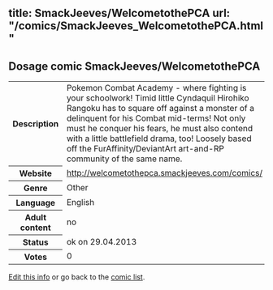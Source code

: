 title: SmackJeeves/WelcometothePCA
url: "/comics/SmackJeeves_WelcometothePCA.html"
---
Dosage comic SmackJeeves/WelcometothePCA
-----------------------------------------

<p id="msg"></p>
<script type="text/javascript">
if (window.location.search === '?edit_info_mail=sent_ok') {
  var elem = document.getElementById("msg");
  elem.innerHTML = 'Edited information sucessfully sent.';
  elem.className = 'ok';
}
</script>
<table class="comicinfo">
<tr>
<th>Description</th><td>Pokemon Combat Academy - where fighting is your schoolwork! Timid little Cyndaquil Hirohiko Rangoku has to square off against a monster of a delinquent for his Combat mid-terms! Not only must he conquer his fears, he must also contend with a little battlefield drama, too! Loosely based off the FurAffinity/DeviantArt art-and-RP community of the same name.</td>
</tr>
<tr>
<th>Website</th><td><a href="http://welcometothepca.smackjeeves.com/comics/">http://welcometothepca.smackjeeves.com/comics/</a></td>
</tr>
<tr>
<th>Genre</th><td>Other</td>
</tr>
<tr>
<th>Language</th><td>English</td>
</tr>
<tr>
<th>Adult content</th><td>no</td>
</tr>
<tr>
<th>Status</th><td>ok on 29.04.2013</td>
</tr>
<tr>
<th>Votes</th><td>0</td>
</tr>
</table>

[Edit this info](SmackJeeves_WelcometothePCA_edit.html) or go back to the [comic list](../comic-index.html).
